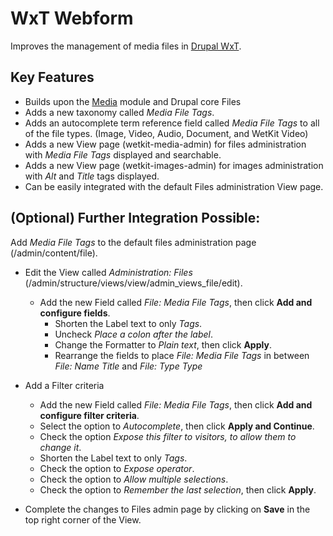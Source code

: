 WxT Webform
=========
Improves the management of media files in [Drupal WxT][drupalwxt].

Key Features
-------------

* Builds upon the [Media][media] module and Drupal core Files
* Adds a new taxonomy called <i>Media File Tags</i>.
* Adds an autocomplete term reference field called <i>Media File Tags</i> to all of the file types. (Image, Video, Audio, Document, and WetKit Video)
* Adds a new View page (wetkit-media-admin) for files administration with <i>Media File Tags</i> displayed and searchable.
* Adds a new View page (wetkit-images-admin) for images administration with <i>Alt</i> and <i>Title</i> tags displayed.
* Can be easily integrated with the default Files administration View page.



<b>(Optional) Further Integration Possible:</b> 
-----------
Add <i>Media File Tags</i> to the default files administration page (/admin/content/file).
 * Edit the View called <i>Administration: Files</i> (/admin/structure/views/view/admin_views_file/edit).
   * Add the new Field called <i>File: Media File Tags</i>, then click <b>Add and configure fields</b>.
     * Shorten the Label text to only <i>Tags</i>.
     * Uncheck <i>Place a colon after the label</i>.
     * Change the Formatter to <i>Plain text</i>, then click <b>Apply</b>.
     * Rearrange the fields to place <i>File: Media File Tags</i> in between <i>File: Name Title</i> and <i>File: Type Type</i>

 * Add a Filter criteria
     * Add the new Field called <i>File: Media File Tags</i>, then click <b>Add and configure filter criteria</b>.
     * Select the option to <i>Autocomplete</i>, then click <b>Apply and Continue</b>.
     * Check the option <i>Expose this filter to visitors, to allow them to change it</i>.
     * Shorten the Label text to only <i>Tags</i>.
     * Check the option to <i>Expose operator</i>.
     * Check the option to <i>Allow multiple selections</i>.
     * Check the option to <i>Remember the last selection</i>, then click <b>Apply</b>.
 * Complete the changes to Files admin page by clicking on <b>Save</b> in the top right corner of the View.



<!-- Links Referenced -->

[drupalwxt]:               http://www.drupal.org/project/wetkit
[media]:               http://www.drupal.org/project/media
